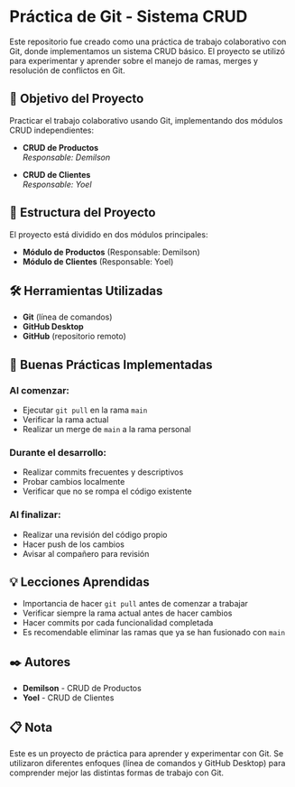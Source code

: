 # Práctica de Git - Sistema CRUD

Este repositorio fue creado como una práctica de trabajo colaborativo con Git, donde implementamos un sistema CRUD básico. El proyecto se utilizó para experimentar y aprender sobre el manejo de ramas, merges y resolución de conflictos en Git.

## 🎯 Objetivo del Proyecto

Practicar el trabajo colaborativo usando Git, implementando dos módulos CRUD independientes:

- **CRUD de Productos**  
  *Responsable: Demilson*

- **CRUD de Clientes**  
  *Responsable: Yoel*

## 👥 Estructura del Proyecto

El proyecto está dividido en dos módulos principales:

- **Módulo de Productos** (Responsable: Demilson)
- **Módulo de Clientes** (Responsable: Yoel)

## 🛠️ Herramientas Utilizadas

- **Git** (línea de comandos)
- **GitHub Desktop**
- **GitHub** (repositorio remoto)

## 📝 Buenas Prácticas Implementadas

### Al comenzar:
- Ejecutar `git pull` en la rama `main`
- Verificar la rama actual
- Realizar un merge de `main` a la rama personal

### Durante el desarrollo:
- Realizar commits frecuentes y descriptivos
- Probar cambios localmente
- Verificar que no se rompa el código existente

### Al finalizar:
- Realizar una revisión del código propio
- Hacer push de los cambios
- Avisar al compañero para revisión

## 💡 Lecciones Aprendidas

- Importancia de hacer `git pull` antes de comenzar a trabajar
- Verificar siempre la rama actual antes de hacer cambios
- Hacer commits por cada funcionalidad completada
- Es recomendable eliminar las ramas que ya se han fusionado con `main`

## ✒️ Autores

- **Demilson** - CRUD de Productos
- **Yoel** - CRUD de Clientes

## 📋 Nota

Este es un proyecto de práctica para aprender y experimentar con Git. Se utilizaron diferentes enfoques (línea de comandos y GitHub Desktop) para comprender mejor las distintas formas de trabajo con Git.
